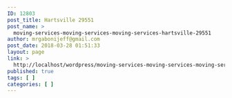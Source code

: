```yaml
---
ID: 12803
post_title: Hartsville 29551
post_name: >
  moving-services-moving-services-moving-services-hartsville-29551
author: mrgabonijeff@gmail.com
post_date: 2018-03-28 01:51:33
layout: page
link: >
  http://localhost/wordpress/moving-services-moving-services-moving-services-hartsville-29551/
published: true
tags: [ ]
categories: [ ]
---
```


